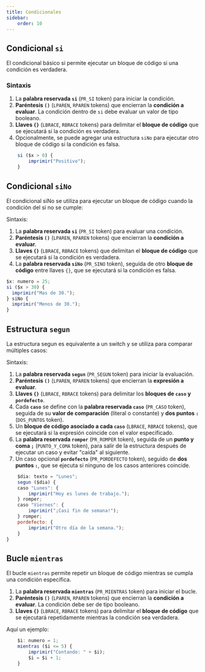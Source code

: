 ```yaml
---
title: Condicionales
sidebar:
    order: 10
---
```

## Condicional `si`

El condicional básico si permite ejecutar un bloque de código si una condición es verdadera.

### Sintaxis

1. La **palabra reservada `si`** (`PR_SI` token) para iniciar la condición.
2. **Paréntesis `()`** (`LPAREN`, `RPAREN` tokens) que encierran la **condición a evaluar**. La condición dentro de `si` debe evaluar un valor de tipo booleano.
3. **Llaves `{}`** (`LBRACE`, `RBRACE` tokens) para delimitar el **bloque de código** que se ejecutará si la condición es verdadera.
4. Opcionalmente, se puede agregar una estructura `siNo` para ejecutar otro bloque de código si la condición es falsa.

```js
    si ($x > 0) { 
        imprimir("Positivo"); 
    }
```

## Condicional `siNo`

El condicional siNo se utiliza para ejecutar un bloque de código cuando la condición del si no se cumple:

Sintaxis:

1. La **palabra reservada `si`** (`PR_SI` token) para evaluar una condición.
2. **Paréntesis `()`** (`LPAREN`, `RPAREN` tokens) que encierran la **condición a evaluar**.
3. **Llaves `{}`** (`LBRACE`, `RBRACE` tokens) que delimitan el **bloque de código** que se ejecutará si la condición es verdadera.
4. La **palabra reservada `siNo`** (`PR_SINO` token), seguida de otro **bloque de código** entre llaves `{}`, que se ejecutará si la condición es falsa.

```ts
$x: numero = 25;
si ($x > 30) {
  imprimir("Mas de 30.");
} siNo {
  imprimir("Menos de 30.");
}
```

## Estructura `segun`

La estructura segun es equivalente a un switch y se utiliza para comparar múltiples casos:

Sintaxis:

1. La **palabra reservada `segun`** (`PR_SEGUN` token) para iniciar la evaluación.
2. **Paréntesis `()`** (`LPAREN`, `RPAREN` tokens) que encierran la **expresión a evaluar**.
3. **Llaves `{}`** (`LBRACE`, `RBRACE` tokens) para delimitar los **bloques de `caso` y `pordefecto`**.
4. Cada **`caso`** se define con la **palabra reservada `caso`** (`PR_CASO` token), seguida de su **valor de comparación** (literal o constante) y **dos puntos `:`** (`DOS_PUNTOS` token).
5. Un **bloque de código asociado a cada `caso`** (`LBRACE`, `RBRACE` tokens), que se ejecutará si la expresión coincide con el valor especificado.
6. La **palabra reservada `romper`** (`PR_ROMPER` token), seguida de un **punto y coma `;`** (`PUNTO_Y_COMA` token), para salir de la estructura después de ejecutar un caso y evitar "caída" al siguiente.
7. Un caso opcional **`pordefecto`** (`PR_PORDEFECTO` token), seguido de **dos puntos `:`**, que se ejecuta si ninguno de los casos anteriores coincide.

```js
    $dia: texto = "Lunes";
    segun ($dia) {
    caso "Lunes": {
        imprimir("Hoy es lunes de trabajo.");
    } romper; 
    caso "Viernes": {
        imprimir("¡Casi fin de semana!");
    } romper; 
    pordefecto: {
        imprimir("Otro día de la semana.");
    }
}
```

## Bucle `mientras`

El bucle `mientras` permite repetir un bloque de código mientras se cumpla una condición específica.

1. La **palabra reservada `mientras`** (`PR_MIENTRAS` token) para iniciar el bucle.
2. **Paréntesis `()`** (`LPAREN`, `RPAREN` tokens) que encierran la **condición a evaluar**. La condición debe ser de tipo booleano.
3. **Llaves `{}`** (`LBRACE`, `RBRACE` tokens) para delimitar el **bloque de código** que se ejecutará repetidamente mientras la condición sea verdadera.

Aquí un ejemplo:

```javascript
    $i: numero = 1;
    mientras ($i <= 5) {
        imprimir("Contando: " + $i);
        $i = $i + 1;
    }
```
